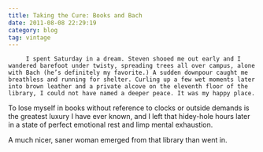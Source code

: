 ```yaml
---
title: Taking the Cure: Books and Bach
date: 2011-08-08 22:29:19
category: blog
tag: vintage
---
```

         I spent Saturday in a dream. Steven shooed me out early and I wandered barefoot under twisty, spreading trees all over campus, alone with Bach (he’s definitely my favorite.) A sudden downpour caught me breathless and running for shelter. Curling up a few wet moments later into brown leather and a private alcove on the eleventh floor of the library, I could not have named a deeper peace. It was my happy place. 

 To lose myself in books without reference to clocks or outside demands is the greatest luxury I have ever known, and I left that hidey-hole hours later in a state of perfect emotional rest and limp mental exhaustion. 

 A much nicer, saner woman emerged from that library than went in. 